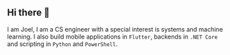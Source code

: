 ## Hi there 👋

I am Joel, I am a CS engineer with a special interest is systems and machine learning. I also build mobile applications in `Flutter`, backends in `.NET Core` and scripting in `Python` and `PowerShell`.


<!--
**JoelMathewC/JoelMathewC** is a ✨ _special_ ✨ repository because its `README.md` (this file) appears on your GitHub profile.

Here are some ideas to get you started:

- 🔭 I’m currently working on ...
- 🌱 I’m currently learning ...
- 👯 I’m looking to collaborate on ...
- 🤔 I’m looking for help with ...
- 💬 Ask me about ...
- 📫 How to reach me: ...
- 😄 Pronouns: ...
- ⚡ Fun fact: ...
-->
